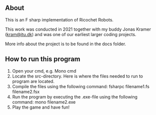 
## About 
This is an F sharp implementation of Ricochet Robots.

This work was conducted in 2021 together with my buddy Jonas Kramer (kram@itu.dk) and was one of our earliest larger coding projects.

More info about the project is to be found in the docs folder.


## How to run this program
1. Open your cmd, e.g. Mono cmd
2. Locate the src-directory. Here is where the files needed to run to program are located.
3. Compile the files using the following command: fsharpc filename1.fs filename2.fsx
4. Run the program by executing the .exe-file using the following command: mono filename2.exe
5. Play the game and have fun! 